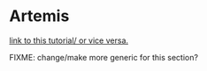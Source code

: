 # Artemis


[link to this tutorial/ or vice versa.](../../workshop/genomics/1b/index.md)

 FIXME: change/make more generic for this section?
